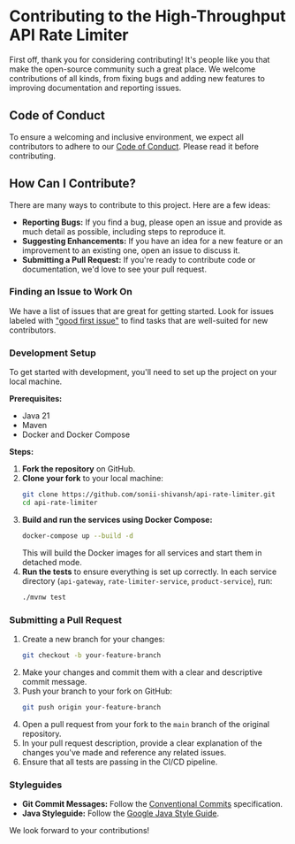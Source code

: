 # Contributing to the High-Throughput API Rate Limiter

First off, thank you for considering contributing! It's people like you that make the open-source community such a great place. We welcome contributions of all kinds, from fixing bugs and adding new features to improving documentation and reporting issues.

## Code of Conduct

To ensure a welcoming and inclusive environment, we expect all contributors to adhere to our [Code of Conduct](CODE_OF_CONDUCT.md). Please read it before contributing.

## How Can I Contribute?

There are many ways to contribute to this project. Here are a few ideas:

* **Reporting Bugs:** If you find a bug, please open an issue and provide as much detail as possible, including steps to reproduce it.
* **Suggesting Enhancements:** If you have an idea for a new feature or an improvement to an existing one, open an issue to discuss it.
* **Submitting a Pull Request:** If you're ready to contribute code or documentation, we'd love to see your pull request.

### Finding an Issue to Work On

We have a list of issues that are great for getting started. Look for issues labeled with ["good first issue"](https://github.com/sonii-shivansh/api-rate-limiter/labels/good%20first%20issue) to find tasks that are well-suited for new contributors.

### Development Setup

To get started with development, you'll need to set up the project on your local machine.

**Prerequisites:**

* Java 21
* Maven
* Docker and Docker Compose

**Steps:**

1.  **Fork the repository** on GitHub.
2.  **Clone your fork** to your local machine:
    ```bash
    git clone https://github.com/sonii-shivansh/api-rate-limiter.git
    cd api-rate-limiter
    ```
3.  **Build and run the services using Docker Compose:**
    ```bash
    docker-compose up --build -d
    ```
    This will build the Docker images for all services and start them in detached mode.
4.  **Run the tests** to ensure everything is set up correctly. In each service directory (`api-gateway`, `rate-limiter-service`, `product-service`), run:
    ```bash
    ./mvnw test
    ```

### Submitting a Pull Request

1.  Create a new branch for your changes:
    ```bash
    git checkout -b your-feature-branch
    ```
2.  Make your changes and commit them with a clear and descriptive commit message.
3.  Push your branch to your fork on GitHub:
    ```bash
    git push origin your-feature-branch
    ```
4.  Open a pull request from your fork to the `main` branch of the original repository.
5.  In your pull request description, provide a clear explanation of the changes you've made and reference any related issues.
6.  Ensure that all tests are passing in the CI/CD pipeline.

### Styleguides

* **Git Commit Messages:** Follow the [Conventional Commits](https://www.conventionalcommits.org/en/v1.0.0/) specification.
* **Java Styleguide:** Follow the [Google Java Style Guide](https://google.github.io/styleguide/javaguide.html).

We look forward to your contributions!
